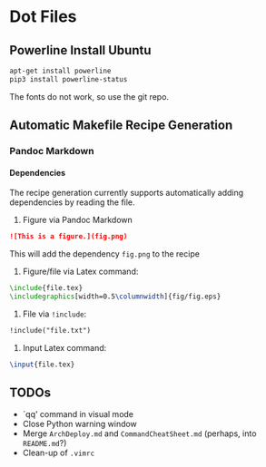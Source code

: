 # Dot Files

## Powerline Install Ubuntu

```bash
apt-get install powerline
pip3 install powerline-status
```
The fonts do not work, so use the git repo.

## Automatic Makefile Recipe Generation

### Pandoc Markdown

#### Dependencies

The recipe generation currently supports automatically adding dependencies by reading the file.

1. Figure via Pandoc Markdown
```markdown
![This is a figure.](fig.png)
```
This will add the dependency `fig.png` to the recipe
1. Figure/file via Latex command:
```latex
\include{file.tex}
\includegraphics[width=0.5\columnwidth]{fig/fig.eps}
```
1. File via `!include`:
```markdown
!include("file.txt")
```
1. Input Latex command:
```latex
\input{file.tex}
```

## TODOs

- `qq' command in visual mode
- Close Python warning window
- Merge `ArchDeploy.md` and `CommandCheatSheet.md` (perhaps, into `README.md`?)
- Clean-up of `.vimrc`
